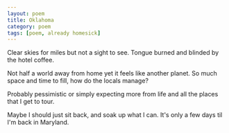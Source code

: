 ```yaml
---
layout: poem
title: Oklahoma
category: poem
tags: [poem, already homesick]
---   
```


Clear skies for miles
but not a sight to see.
Tongue burned and blinded
by the hotel coffee.

Not half a world away from home
yet it feels like another planet.
So much space and time to fill,
how do the locals manage?

Probably pessimistic
or simply expecting more
from life and all the places
that I get to tour.

Maybe I should just sit back,
and soak up what I can.
It's only a few days
til I'm back in Maryland.
